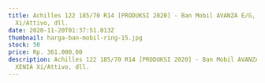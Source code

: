```yaml
---
title: Achilles 122 185/70 R14 [PRODUKSI 2020] - Ban Mobil AVANZA E/G, XENIA
  Xi/Attivo, dll.
date: 2020-11-20T01:37:51.013Z
thumbnail: harga-ban-mobil-ring-15.jpg
stock: 50
price: Rp. 361.000,00
description: Achilles 122 185/70 R14 [PRODUKSI 2020] - Ban Mobil AVANZA E/G,
  XENIA Xi/Attivo, dll.
---
```


